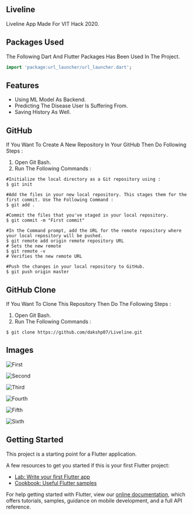 ## Liveline

Liveline App Made For VIT Hack 2020.

## Packages Used 

The Following Dart And Flutter Packages Has Been Used In The Project.
```dart
import 'package:url_launcher/url_launcher.dart';
```

## Features

- Using ML Model As Backend.
- Predicting The Disease User Is Suffering From.
- Saving History As Well.

## GitHub 

If You Want To Create A New Repository In Your GitHub Then Do Following Steps :
1) Open Git Bash.
2) Run The Following Commands :
```git
#Initialize the local directory as a Git repository using :
$ git init

#Add the files in your new local repository. This stages them for the first commit. Use The Following Command :
$ git add .

#Commit the files that you've staged in your local repository.
$ git commit -m "First commit"

#In the Command prompt, add the URL for the remote repository where your local repository will be pushed.
$ git remote add origin remote repository URL
# Sets the new remote
$ git remote -v
# Verifies the new remote URL

#Push the changes in your local repository to GitHub.
$ git push origin master
```

## GitHub  Clone

If You Want To Clone This Repository Then Do The Following Steps :
1) Open Git Bash.
2) Run The Following Commands :
```git
$ git clone https://github.com/dakshp07/Liveline.git
```

## Images
![First](images/Screenshot_1602390544.png)

![Second](images/Screenshot_1602390585.png)

![Third](images/Screenshot_1602390589.png)

![Fourth](images/Screenshot_1602390614.png)

![Fifth](images/Screenshot_1602390619.png)

![Sixth](images/Screenshot_1602390625.png)

## Getting Started

This project is a starting point for a Flutter application.

A few resources to get you started if this is your first Flutter project:

- [Lab: Write your first Flutter app](https://flutter.dev/docs/get-started/codelab)
- [Cookbook: Useful Flutter samples](https://flutter.dev/docs/cookbook)

For help getting started with Flutter, view our
[online documentation](https://flutter.dev/docs), which offers tutorials,
samples, guidance on mobile development, and a full API reference.

